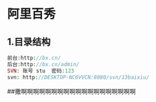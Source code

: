 ﻿# 阿里百秀

## 1.目录结构

````php
前台:http://bx.cn/
后台:http://bx.cn/admin/
SVN: 账号 stu  密码:123
svn: http://DESKTOP-NC6VVCN:8080/svn/13baixiu/
````

##撒啊啊啊啊啊啊啊啊啊啊啊啊啊啊啊啊啊啊啊